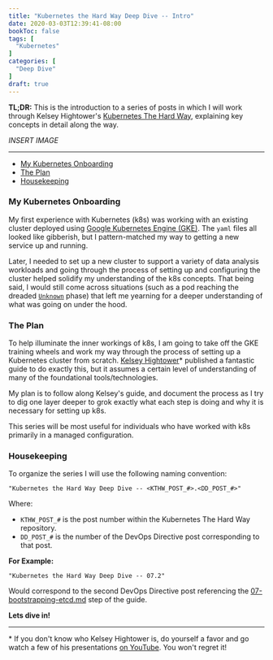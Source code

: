 ```yaml
---
title: "Kubernetes the Hard Way Deep Dive -- Intro"
date: 2020-03-03T12:39:41-08:00
bookToc: false
tags: [
  "Kubernetes"
]
categories: [
  "Deep Dive"
]
draft: true
---
```


**TL;DR:** This is the introduction to a series of posts in which I will work through Kelsey Hightower's [Kubernetes The Hard Way](https://github.com/kelseyhightower/kubernetes-the-hard-way), explaining key concepts in detail along the way.

*INSERT IMAGE*

<!--more--> 

---

- [My Kubernetes Onboarding](#my-kubernetes-onboarding)
- [The Plan](#the-plan)
- [Housekeeping](#housekeeping)

### My Kubernetes Onboarding 

My first experience with Kubernetes (k8s) was working with an existing cluster deployed using [Google Kubernetes Engine (GKE)](https://cloud.google.com/kubernetes-engine). The `yaml` files all looked like gibberish, but I pattern-matched my way to getting a new service up and running. 

Later, I needed to set up a new cluster to support a variety of data analysis workloads and going through the process of setting up and configuring the cluster helped solidify my understanding of the k8s concepts. That being said, I would still come across situations (such as a pod reaching the dreaded [`Unknown`](https://kubernetes.io/docs/concepts/workloads/pods/pod-lifecycle/#pod-phase) phase) that left me yearning for a deeper understanding of what was going on under the hood.

### The Plan

To help illuminate the inner workings of k8s, I am going to take off the GKE training wheels and work my way through the process of setting up a Kubernetes cluster from scratch. [Kelsey Hightower](https://twitter.com/kelseyhightower)* published a fantastic guide to do exactly this, but it assumes a certain level of understanding of many of the foundational tools/technologies.

My plan is to follow along Kelsey's guide, and document the process as I try to dig one layer deeper to grok exactly what each step is doing and why it is necessary for setting up k8s.

This series will be most useful for individuals who have worked with k8s primarily in a managed configuration.

### Housekeeping

To organize the series I will use the following naming convention:

`"Kubernetes the Hard Way Deep Dive -- <KTHW_POST_#>.<DD_POST_#>"`

Where:
- `KTHW_POST_#` is the post number within the Kubernetes The Hard Way repository.
- `DD_POST_#` is the number of the DevOps Directive post corresponding to that post.

**For Example:**

`"Kubernetes the Hard Way Deep Dive -- 07.2"`

Would correspond to the second DevOps Directive post referencing the [07-bootstrapping-etcd.md](https://github.com/kelseyhightower/kubernetes-the-hard-way/blob/master/docs/07-bootstrapping-etcd.md) step of the guide.

**Lets dive in!**
 
--- 

\* If you don't know who Kelsey Hightower is, do yourself a favor and go watch a few of his presentations [on YouTube](https://www.youtube.com/results?search_query=kelsey+hightower). You won't regret it!